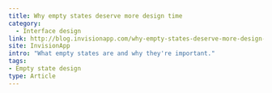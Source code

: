 ```yaml
---
title: Why empty states deserve more design time
category:
  - Interface design
link: http://blog.invisionapp.com/why-empty-states-deserve-more-design-time/
site: InvisionApp
intro: "What empty states are and why they're important."
tags: 
- Empty state design
type: Article
---
```

